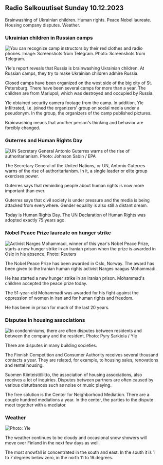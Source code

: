 ## Radio Selkouutiset Sunday 10.12.2023

Brainwashing of Ukrainian children. Human rights. Peace Nobel laureate. Housing company disputes. Weather.

### Ukrainian children in Russian camps

![You can recognize camp instructors by their red clothes and radio phones. Image: Screenshots from Telegram. Photo: Screenshots from Telegram.](https://images.cdn.yle.fi/image/upload/c_crop,h_947,w_1684,x_65,y_0/ar_1.7777777777777777,c_fill,g_faces,h_675,w_1200/dpr_1.0/q_auto:eco/f_auto/fl_lossy/v1701245115/39-12080776566f02ddc587)

Yle's report reveals that Russia is brainwashing Ukrainian children. At Russian camps, they try to make Ukrainian children admire Russia.

Closed camps have been organized on the west side of the big city of St. Petersburg. There have been several camps for more than a year. The children are from Mariupol, which was destroyed and occupied by Russia.

Yle obtained security camera footage from the camp. In addition, Yle infiltrated, i.e. joined the organizers' group on social media under a pseudonym. In the group, the organizers of the camp published pictures.

Brainwashing means that another person's thinking and behavior are forcibly changed.

### Guterres and Human Rights Day

![UN Secretary General Antonio Guterres warns of the rise of authoritarianism. Photo: Johnson Sabin / EPA](https://images.cdn.yle.fi/image/upload/c_crop,h_3914,w_6959,x_0,y_249/ar_1.7777777777777777,c_fill,g_faces,h_675,w_1200/dpr_1.0/q_auto:eco/f_auto/fl_lossy/v1688681393/39-113927164a73afd1f5f4)

The Secretary General of the United Nations, or UN, Antonio Guterres warns of the rise of authoritarianism. In it, a single leader or elite group exercises power.

Guterres says that reminding people about human rights is now more important than ever.

Guterres says that civil society is under pressure and the media is being attacked from everywhere. Gender equality is also still a distant dream.

Today is Human Rights Day. The UN Declaration of Human Rights was adopted exactly 75 years ago.

### Nobel Peace Prize laureate on hunger strike

![Activist Narges Mohammadi, winner of this year's Nobel Peace Prize, starts a new hunger strike in an Iranian prison when the prize is awarded in Oslo in his absence. Photo: Reuters](https://images.cdn.yle.fi/image/upload/c_crop,h_960,w_1707,x_0,y_275/ar_1.7777777777777777,c_fill,g_faces,h_675,w_1200/dpr_1.0/q_auto:eco/f_auto/fl_lossy/v1696583117/39-1182289651fcd8d8e876)

The Nobel Peace Prize has been awarded in Oslo, Norway. The award has been given to the Iranian human rights activist Narges naagus Mohammadi.

He has started a new hunger strike in an Iranian prison. Mohammad's children accepted the peace prize today.

The 51-year-old Mohammadi was awarded for his fight against the oppression of women in Iran and for human rights and freedom.

He has been in prison for much of the last 20 years.

### Disputes in housing associations

![In condominiums, there are often disputes between residents and between the company and the resident. Photo: Pyry Sarkiola / Yle](https://images.cdn.yle.fi/image/upload/c_crop,h_2197,w_3906,x_0,y_306/ar_1.7777777777777777,c_fill,g_faces,h_675,w_1200/dpr_1.0/q_auto:eco/f_auto/fl_lossy/v1693899551/39-116750164f6d9e4b2663)

There are disputes in many building societies.

The Finnish Competition and Consumer Authority receives several thousand contacts a year. They are related, for example, to housing sales, renovations and rental housing.

Suomen Kiinteistöliitto, the association of housing associations, also receives a lot of inquiries. Disputes between partners are often caused by various disturbances such as noise or music playing.

The free solution is the Center for Neighborhood Mediation. There are a couple hundred mediations a year. In the center, the parties to the dispute meet together with a mediator.

### Weather

![ Photo: Yle](https://images.cdn.yle.fi/image/upload/c_crop,h_1080,w_1919,x_0,y_0/ar_1.7777777777777777,c_fill,g_faces,h_675,w_1200/dpr_1.0/q_auto:eco/f_auto/fl_lossy/v1702222125/39-12134556575d8fe9be8f)

The weather continues to be cloudy and occasional snow showers will move over Finland in the next few days as well.

The most snowfall is concentrated in the south and east. In the south it is 1 to 7 degrees below zero, in the north 11 to 16 degrees.